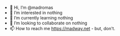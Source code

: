 - 👋 Hi, I’m @madromas
- 👀 I’m interested in nothing
- 🌱 I’m currently learning nothing
- 💞️ I’m looking to collaborate on nothing
- 📫 How to reach me https://madway.net - but, don't.

<!---
madromas/madromas is a ✨ special ✨ repository because its `README.md` (this file) appears on your GitHub profile.
You can click the Preview link to take a look at your changes.
--->
